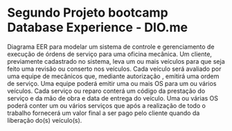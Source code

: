 # Segundo Projeto bootcamp Database Experience - DIO.me
Diagrama EER para modelar um sistema de controle e gerenciamento de execução de órdens de serviço para uma oficina mecânica. Um cliente, previamente cadastrado no sistema, leva um ou mais veículos para que seja feito uma revisão ou conserto nos veículos. Cada veículo será avaliado por uma equipe de mecânicos que, mediante autorização , emitirá uma ordem de serviço. Uma equipe poderá emitir uma ou mais OS para um ou vários veículos. Cada serviço ou reparo conterá um código da prestação do serviço e da mão de obra e data de entrega do veículo. Uma ou várias OS poderá conter um ou vários serviços que após a realização de todo o trabalho fornecerá um valor final a ser pago pelo cliente quando da liberação do(s) veículo(s). 

